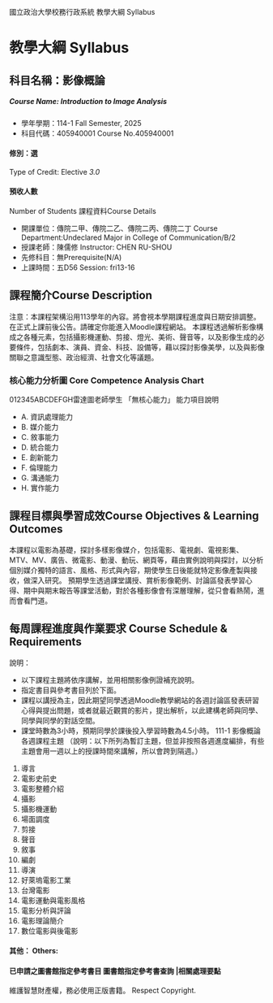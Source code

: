 國立政治大學校務行政系統 教學大綱 Syllabus
# 教學大綱 Syllabus
##  科目名稱：影像概論
#####  Course Name: Introduction to Image Analysis
  * 學年學期：114-1 Fall Semester, 2025 
  * 科目代碼：405940001 Course No.405940001
#### 修別：選
Type of Credit: Elective 
_3.0_
#### 預收人數
Number of Students
課程資料Course Details
  * 開課單位：傳院二甲、傳院二乙、傳院二丙、傳院二丁 Course Department:Undeclared Major in College of Communication/B/2 
  * 授課老師：陳儒修 Instructor: CHEN RU-SHOU 
  * 先修科目：無Prerequisite(N/A)
  * 上課時間：五D56 Session: fri13-16
##  課程簡介Course Description
注意：本課程架構沿用113學年的內容。將會視本學期課程進度與日期安排調整。在正式上課前後公告。請確定你能進入Moodle課程網站。
本課程透過解析影像構成之各種元素，包括攝影機運動、剪接、燈光、美術、聲音等，以及影像生成的必要條件，包括劇本、演員、資金、科技、設備等，藉以探討影像美學，以及與影像關聯之意識型態、政治經濟、社會文化等議題。
###  核心能力分析圖 Core Competence Analysis Chart
012345ABCDEFGH雷達圖老師學生
「無核心能力」 
能力項目說明
  * A. 資訊處理能力
  * B. 媒介能力
  * C. 敘事能力
  * D. 統合能力
  * E. 創新能力
  * F. 倫理能力
  * G. 溝通能力
  * H. 實作能力
##  課程目標與學習成效Course Objectives & Learning Outcomes 
本課程以電影為基礎，探討多樣影像媒介，包括電影、電視劇、電視影集、MTV、MV、廣告、微電影、動漫、動玩、網頁等，藉由實例說明與探討，以分析個別媒介獨特的語言、風格、形式與內容，期使學生日後能就特定影像產製與接收，做深入研究。
預期學生透過課堂講授、賞析影像範例、討論區發表學習心得、期中與期末報告等課堂活動，對於各種影像會有深層理解，從只會看熱鬧，進而會看門道。
##  每周課程進度與作業要求 Course Schedule & Requirements
說明：
  * 以下課程主題將依序講解，並用相關影像例證補充說明。
  * 指定書目與參考書目列於下面。
  * 課程以講授為主，因此期望同學透過Moodle教學網站的各週討論區發表研習心得與提出問題，或者就最近觀賞的影片，提出解析，以此建構老師與同學、同學與同學的對話空間。
  * 課堂時數為3小時，預期同學於課後投入學習時數為4.5小時。
111-1 影像概論 各週課程主題
（說明：以下所列為暫訂主題，但並非按照各週進度編排，有些主題會用一週以上的授課時間來講解，所以會跨到隔週。）
  1. 導言
  2. 電影史前史
  3. 電影整體介紹
  4. 攝影
  5. 攝影機運動
  6. 場面調度
  7. 剪接
  8. 聲音
  9. 敘事
  10. 編劇
  11. 導演
  12. 好萊塢電影工業
  13. 台灣電影
  14. 電影運動與電影風格
  15. 電影分析與評論
  16. 電影理論簡介
  17. 數位電影與後電影
####  其他： Others:
####  已申請之圖書館指定參考書目  圖書館指定參考書查詢 |相關處理要點
維護智慧財產權，務必使用正版書籍。 Respect Copyright.